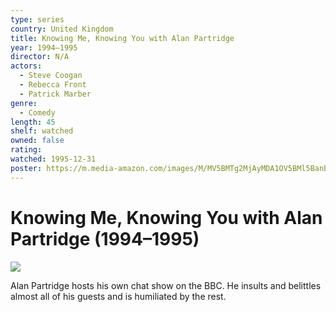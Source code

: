 ```yaml
---
type: series
country: United Kingdom
title: Knowing Me, Knowing You with Alan Partridge
year: 1994–1995
director: N/A
actors:
  - Steve Coogan
  - Rebecca Front
  - Patrick Marber
genre:
  - Comedy
length: 45
shelf: watched
owned: false
rating:
watched: 1995-12-31
poster: https://m.media-amazon.com/images/M/MV5BMTg2MjAyMDA1OV5BMl5BanBnXkFtZTcwOTAwMTUyMQ@@._V1_SX300.jpg
---
```


# Knowing Me, Knowing You with Alan Partridge (1994–1995)

![](https://m.media-amazon.com/images/M/MV5BMTg2MjAyMDA1OV5BMl5BanBnXkFtZTcwOTAwMTUyMQ@@._V1_SX300.jpg)

Alan Partridge hosts his own chat show on the BBC. He insults and belittles almost all of his guests and is humiliated by the rest.